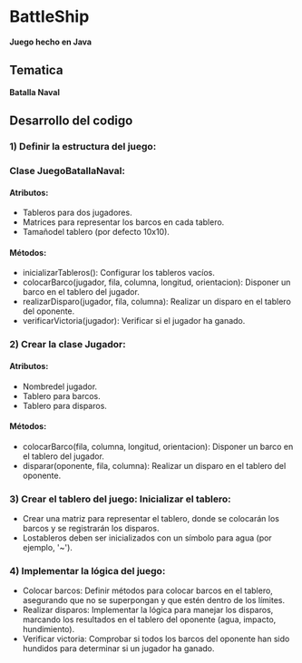 # BattleShip
**Juego hecho en Java**

## Tematica
**Batalla Naval**

## Desarrollo del codigo
### 1) Definir la estructura del juego:
### Clase JuegoBatallaNaval:
#### Atributos: 
- Tableros para dos jugadores. 
- Matrices para representar los barcos en cada tablero. 
- Tamañodel tablero (por defecto 10x10). 
#### Métodos: 
- inicializarTableros(): Configurar los tableros vacíos. 
- colocarBarco(jugador, fila, columna, longitud, orientacion): Disponer un barco en el tablero del jugador. 
- realizarDisparo(jugador, fila, columna): Realizar un disparo en el tablero del oponente. 
- verificarVictoria(jugador): Verificar si el jugador ha ganado.

### 2) Crear la clase **Jugador**: 
#### Atributos: 
- Nombredel jugador. 
- Tablero para barcos. 
- Tablero para disparos. 
#### Métodos: 
- colocarBarco(fila, columna, longitud, orientacion): Disponer un barco en el tablero del jugador.
- disparar(oponente, fila, columna): Realizar un disparo en el tablero del oponente.
### 3) Crear el tablero del juego: Inicializar el tablero: 
- Crear una matriz para representar el tablero, donde se colocarán los barcos y se registrarán los disparos.
- Lostableros deben ser inicializados con un símbolo para agua (por ejemplo, '~').
### 4) Implementar la lógica del juego: 
- Colocar barcos: Definir métodos para colocar barcos en el tablero, asegurando que no se superpongan y que estén dentro de los límites.
- Realizar disparos: Implementar la lógica para manejar los disparos, marcando los resultados en el tablero del oponente (agua, impacto, hundimiento).
- Verificar victoria: Comprobar si todos los barcos del oponente han sido hundidos para determinar si un jugador ha ganado.
